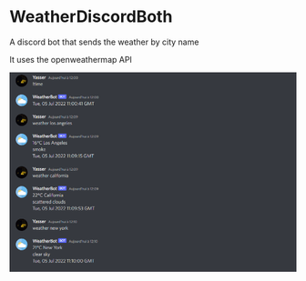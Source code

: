 # WeatherDiscordBoth

A discord bot that sends the weather by city name

It uses the openweathermap API

![Discord screenshot](</img1.png>) 
